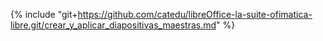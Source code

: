 {% include "git+https://github.com/catedu/libreOffice-la-suite-ofimatica-libre.git/crear_y_aplicar_diapositivas_maestras.md" %}
